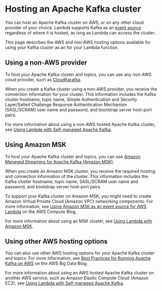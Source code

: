 # Hosting an Apache Kafka cluster<a name="kafka-hosting"></a>

You can host an Apache Kafka cluster on AWS, or on any other cloud provider of your choice\. Lambda supports Kafka as an [event source](invocation-eventsourcemapping.md) regardless of where it is hosted, as long as Lambda can access the cluster\.

This page describes the AWS and non\-AWS hosting options available for using your Kafka cluster as an for your Lambda function\.

## Using a non\-AWS provider<a name="kafka-hosting-cloud-using"></a>

To host your Apache Kafka cluster and topics, you can use any non\-AWS cloud provider, such as [CloudKarafka](https://www.cloudkarafka.com/)\.

When you create a Kafka cluster using a non\-AWS provider, you receive the connection information for your cluster\. This information includes the Kafka cluster hostname, topic name, Simple Authentication and Security Layer/Salted Challenge Response Authentication Mechanism \(SASL/SCRAM\) user name and password, and bootstrap server host\-port pairs\.

For more information about using a non\-AWS hosted Apache Kafka cluster, see [Using Lambda with Self\-managed Apache Kafka](kafka-smaa.md)\.

## Using Amazon MSK<a name="kafka-hosting-msk-using"></a>

To host your Apache Kafka cluster and topics, you can use [Amazon Managed Streaming for Apache Kafka \(Amazon MSK\)](https://docs.aws.amazon.com/msk/latest/developerguide/what-is-msk.html)\.

When you create an Amazon MSK cluster, you receive the required hosting and connection information of the cluster\. This information includes the Kafka cluster hostname, topic name, SASL/SCRAM user name and password, and bootstrap server host\-port pairs\.

To support your Kafka cluster on Amazon MSK, you might need to create Amazon Virtual Private Cloud \(Amazon VPC\) networking components\. For more information, see [Using Amazon MSK as an event source for AWS Lambda](http://aws.amazon.com/blogs/compute/using-amazon-msk-as-an-event-source-for-aws-lambda/) on the AWS Compute Blog\.

For more information about using an MSK cluster, see [Using Lambda with Amazon MSK](with-msk.md)\.

## Using other AWS hosting options<a name="kafka-hosting-other-using"></a>

You can also use other AWS hosting options for your Apache Kafka cluster and topics\. For more information, see [Best Practices for Running Apache Kafka on AWS](http://aws.amazon.com/blogs/big-data/best-practices-for-running-apache-kafka-on-aws/) on the AWS Big Data Blog\.

For more information about using an AWS hosted Apache Kafka cluster on another AWS service, such as Amazon Elastic Compute Cloud \(Amazon EC2\), see [Using Lambda with Self\-managed Apache Kafka](kafka-smaa.md)\.